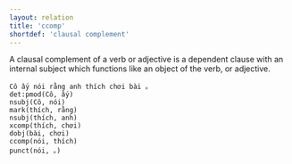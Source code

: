 ```yaml
---
layout: relation
title: 'ccomp'
shortdef: 'clausal complement'
---
```


A clausal complement of a verb or adjective is a dependent clause with an internal subject which
functions like an object of the verb, or adjective.

<pre><code class="language-sdparse">Cô ấy nói rằng anh thích chơi bài 。 
det:pmod(Cô, ấy)
nsubj(Cô, nói)
mark(thích, rằng)
nsubj(thích, anh)
xcomp(thích, chơi)
dobj(bài, chơi)
ccomp(nói, thích)
punct(nói, 。)

</code> </pre>
<!-- Interlanguage links updated Čt lis 12 09:43:17 CET 2020 -->
